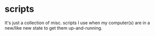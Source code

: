 # scripts

It's just a collection of misc. scripts I use when my computer(s) are in a new/like new state to get them up-and-running.

